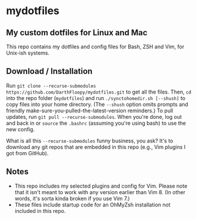 # mydotfiles
My custom dotfiles for Linux and Mac
---

This repo contains my dotfiles and config files for Bash, ZSH and Vim, for Unix-ish systems.

## Download / Installation

Run `git clone --recurse-submodules https://github.com/DarthFloopy/mydotfiles.git` to get all the files.
Then, `cd` into the repo folder (`mydotfiles`) and run `./synctohomedir.sh [--shush]` to copy files into your home directory. (The `--shush` option omits prompts and friendly make-sure-you-pulled-the-latest-version reminders.) To pull updates, run `git pull --recurse-submodules`.
When you're done, log out and back in or `source` the `.bashrc` (assuming you're using bash) to use the new config.

What is all this `--recurse-submodules` funny business, you ask? It's to download any git repos that are embedded in this repo (e.g., Vim plugins I got from GitHub).

## Notes
 - This repo includes my selected plugins and config for Vim. Please note that it isn't meant to work with any version earlier than Vim 8. (In other words, it's sorta kinda broken if you use Vim 7.)
 - These files include startup code for an OhMyZsh installation not included in this repo.

